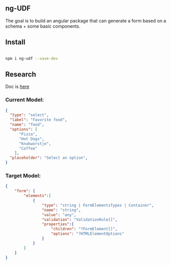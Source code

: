 ## ng-UDF

The goal is to build an angular package that can generate a form based on a schema + some basic components.

## Install

```bash 

npm i ng-udf --save-dev

```
## Research

Doc is [here](https://github.com/adam-dorin/ng-udf/blob/master/Research-and-plans.md)

### Current Model:
```json
{
  "type": "select",
  "label": "Favorite food",
  "name": "food",
  "options": [
      "Pizza", 
      "Hot Dogs", 
      "Knakworstje", 
      "Coffee"
    ],
  "placeholder": "Select an option",
}

```

### Target Model:

```json
{
    "form": {
        "elements":[
            {
                "type": "string | FormElementsTypes | Container",
                "name": "string",
                "value": "any",
                "validation": "ValidationRule[]",
                "properties":{
                    "children": "?FormElement[]",
                    "options": "?HTMLElementOptions"
                }
            }
        ]
    }
}

```
